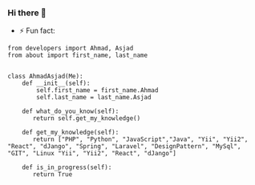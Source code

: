 ### Hi there 👋

<!--
**ahmadasjad/ahmadasjad** is a ✨ _special_ ✨ repository because its `README.md` (this file) appears on your GitHub profile.

Here are some ideas to get you started:

- 🔭 I’m currently working on ...
- 🌱 I’m currently learning ...
- 👯 I’m looking to collaborate on ...
- 🤔 I’m looking for help with ...
- 💬 Ask me about ...
- 📫 How to reach me: ...
- 😄 Pronouns: ...

-->

- ⚡ Fun fact: 
 
 ```python3
 from developers import Ahmad, Asjad
 from about import first_name, last_name
 
 
 class AhmadAsjad(Me):
     def __init__(self):
         self.first_name = first_name.Ahmad
         self.last_name = last_name.Asjad
         
     def what_do_you_know(self):
        return self.get_my_knowledge()
     
     def get_my_knowledge(self):
        return ["PHP", "Python", "JavaScript","Java", "Yii", "Yii2", "React", "dJango", "Spring", "Laravel", "DesignPattern", "MySql", "GIT", "Linux "Yii", "Yii2", "React", "dJango"]
     
     def is_in_progress(self):
        return True
 
 ```
 
